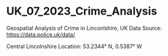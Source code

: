 # UK_07_2023_Crime_Analysis
Geospatial Analysis of Crime in Linconlshire, UK
Data Source: https://data.police.uk/data/

Central Lincolnshire Location: 53.2344° N, 0.5387° W
```{r}